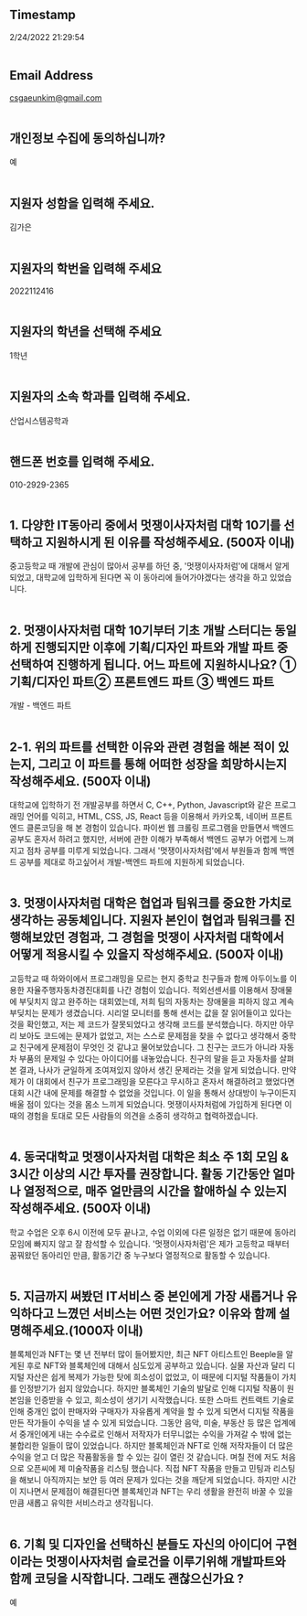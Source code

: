 ## Timestamp
2/24/2022 21:29:54<br><br>


## Email Address
csgaeunkim@gmail.com<br><br>


## 개인정보 수집에 동의하십니까?
예<br><br>


## 지원자 성함을 입력해 주세요.
김가은<br><br>


## 지원자의 학번을 입력해 주세요
2022112416<br><br>


## 지원자의 학년을 선택해 주세요
1학년<br><br>


## 지원자의 소속 학과를 입력해 주세요.
산업시스템공학과<br><br>


## 핸드폰 번호를 입력해 주세요.
010-2929-2365<br><br>


## 1. 다양한 IT동아리 중에서 멋쟁이사자처럼 대학 10기를 선택하고 지원하시게 된 이유를 작성해주세요. (500자 이내)
중고등학교 때 개발에 관심이 많아서 공부를 하던 중, '멋쟁이사자처럼'에 대해서 알게 되었고, 대학교에 입학하게 된다면 꼭 이 동아리에 들어가야겠다는 생각을 하고 있었습니다. <br><br>


## 2. 멋쟁이사자처럼 대학 10기부터 기초 개발 스터디는 동일하게 진행되지만 이후에 기획/디자인 파트와 개발 파트 중 선택하여 진행하게 됩니다. 어느 파트에 지원하시나요? ① 기획/디자인 파트② 프론트엔드 파트  ③ 백엔드 파트
개발 - 백엔드 파트<br><br>


## 2-1. 위의 파트를 선택한 이유와 관련 경험을 해본 적이 있는지, 그리고 이 파트를 통해 어떠한 성장을 희망하시는지 작성해주세요. (500자 이내)
대학교에 입학하기 전 개발공부를 하면서 C, C++, Python, Javascript와 같은 프로그래밍 언어를 익히고, HTML, CSS, JS, React 등을 이용해서 카카오톡, 네이버 프론트엔드 클론코딩을 해 본 경험이 있습니다. 파이썬 웹 크롤링 프로그램을 만들면서 백엔드 공부도 혼자서 하려고 했지만, 서버에 관한 이해가 부족해서 백엔드 공부가 어렵게 느껴지고 점차 공부를 미루게 되었습니다. 그래서 '멋쟁이사자처럼'에서 부원들과 함께 백엔드 공부를 제대로 하고싶어서 개발-백엔드 파트에 지원하게 되었습니다. <br><br>


## 3. 멋쟁이사자처럼 대학은 협업과 팀워크를 중요한 가치로 생각하는 공동체입니다. 지원자 본인이 협업과 팀워크를 진행해보았던 경험과, 그 경험을 멋쟁이 사자처럼 대학에서 어떻게 적용시킬 수 있을지 작성해주세요. (500자 이내)
고등학교 때 하와이에서 프로그래밍을 모르는 현지 중학교 친구들과 함께 아두이노를 이용한 자율주행자동차경진대회를 나간 경험이 있습니다. 적외선센서를 이용해서 장애물에 부딪치지 않고 완주하는 대회였는데, 저희 팀의 자동차는 장애물을 피하지 않고 계속 부딪치는 문제가 생겼습니다. 시리얼 모니터를 통해 센서는 값을 잘 읽어들이고 있다는 것을 확인했고, 저는 제 코드가 잘못되었다고 생각해 코드를 분석했습니다. 하지만 아무리 보아도 코드에는 문제가 없었고, 저는 스스로 문제점을 찾을 수 없다고 생각해서 중학교 친구에게 문제점이 무엇인 것 같냐고 물어보았습니다. 그 친구는 코드가 아니라 자동차 부품의 문제일 수 있다는 아이디어를 내놓았습니다. 친구의 말을 듣고 자동차를 살펴본 결과, 나사가 균일하게 조여져있지 않아서 생긴 문제라는 것을 알게 되었습니다. 
만약 제가 이 대회에서 친구가 프로그래밍을 모른다고 무시하고 혼자서 해결하려고 했었다면 대회 시간 내에 문제를 해결할 수 없었을 것입니다. 이 일을 통해서 상대방이 누구이든지 배울 점이 있다는 것을 몸소 느끼게 되었습니다. 멋쟁이사자처럼에 가입하게 된다면 이 때의 경험을 토대로 모든 사람들의 의견을 소중히 생각하고 협력하겠습니다. <br><br>


## 4. 동국대학교 멋쟁이사자처럼 대학은 최소 주 1회 모임 & 3시간 이상의 시간 투자를 권장합니다. 활동 기간동안 얼마나 열정적으로, 매주 얼만큼의 시간을 할애하실 수 있는지 작성해주세요. (500자 이내)
학교 수업은 오후 6시 이전에 모두 끝나고, 수업 이외에 다른 일정은 없기 때문에 동아리 모임에 빠지지 않고 잘 참석할 수 있습니다. '멋쟁이사자처럼'은 제가 고등학교 때부터 꿈꿔왔던 동아리인 만큼, 활동기간 중 누구보다 열정적으로 활동할 수 있습니다. <br><br>


## 5. 지금까지 써봤던 IT서비스 중 본인에게 가장 새롭거나 유익하다고 느꼈던 서비스는 어떤 것인가요? 이유와 함께 설명해주세요.(1000자 이내)
블록체인과 NFT는 몇 년 전부터 많이 들어봤지만, 최근 NFT 아티스트인 Beeple을 알게된 후로 NFT와 블록체인에 대해서 심도있게 공부하고 있습니다. 실물 자산과 달리 디지털 자산은 쉽게 복제가 가능한 탓에 희소성이 없었고, 이 때문에 디지털 작품들이 가치를 인정받기가 쉽지 않았습니다. 하지만 블록체인 기술의 발달로 인해 디지털 작품이 원본임을 인증받을 수 있고, 희소성이 생기기 시작했습니다. 또한 스마트 컨트랙트 기술로 인해 중개인 없이 판매자와 구매자가 자유롭게 계약을 할 수 있게 되면서 디지털 작품을 만든 작가들이 수익을 낼 수 있게 되었습니다. 그동안 음악, 미술, 부동산 등 많은 업계에서 중개인에게 내는 수수료로 인해서 저작자가 터무니없는 수익을 가져갈 수 밖에 없는 불합리한 일들이 많이 있었습니다. 하지만 블록체인과 NFT로 인해 저작자들이 더 많은 수익을 얻고 더 많은 작품활동을 할 수 있는 길이 열린 것 같습니다.
며칠 전에 저도 처음으로 오픈씨에 제 미술작품을 리스팅 했습니다. 직접 NFT 작품을 만들고 민팅과 리스팅을 해보니 아직까지는 보안 등 여러 문제가 있다는 것을 깨닫게 되었습니다. 하지만 시간이 지나면서 문제점이 해결된다면 블록체인과 NFT는 우리 생활을 완전히 바꿀 수 있을 만큼 새롭고 유익한 서비스라고 생각됩니다. <br><br>


## 6. 기획 및 디자인을 선택하신 분들도 자신의 아이디어 구현이라는 멋쟁이사자처럼 슬로건을 이루기위해 개발파트와 함께 코딩을 시작합니다. 그래도 괜찮으신가요 ?
예<br><br>


